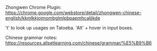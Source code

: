 Zhongwen Chrome Plugin: https://chrome.google.com/webstore/detail/zhongwen-chinese-english/kkmlkkjojmombglmlpbpapmhcaljjkde

't' to look up usages on Tatoeba. 'Alt' + hover in input boxes.

Chinese grammar notes: https://resources.allsetlearning.com/chinese/grammar/%E5%B9%B6